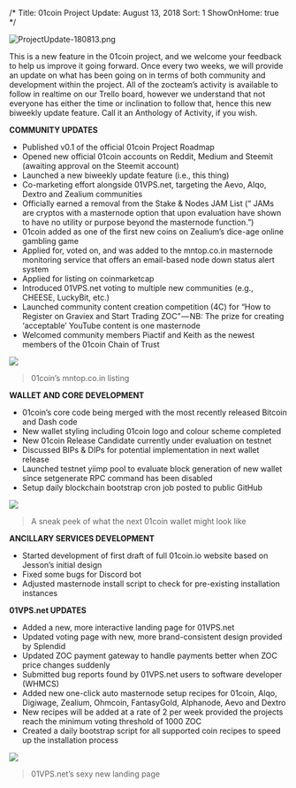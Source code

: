 /*
Title: 01coin Project Update: August 13, 2018
Sort: 1
ShowOnHome: true
*/

![ProjectUpdate-180813.png](https://cdn.steemitimages.com/DQmYkHUfRhZhbcn9AexTQv2eXnByyEnX4xLDE3iAq3A5nej/ProjectUpdate-180813.png)

This is a new feature in the 01coin project, and we welcome your feedback to help us improve it going forward. Once every two weeks, we will provide an update on what has been going on in terms of both community and development within the project. All of the zocteam’s activity is available to follow in realtime on our Trello board, however we understand that not everyone has either the time or inclination to follow that, hence this new biweekly update feature. Call it an Anthology of Activity, if you wish.

**COMMUNITY UPDATES**

- Published v0.1 of the official 01coin Project Roadmap
- Opened new official 01coin accounts on Reddit, Medium and Steemit (awaiting approval on the Steemit account)
- Launched a new biweekly update feature (i.e., this thing)
- Co-marketing effort alongside 01VPS.net, targeting the Aevo, Alqo, Dextro and Zealium communities
- Officially earned a removal from the Stake & Nodes JAM List (“ JAMs are cryptos with a masternode option that upon evaluation have shown to have no utility or purpose beyond the masternode function.”)
- 01coin added as one of the first new coins on Zealium’s dice-age online gambling game
- Applied for, voted on, and was added to the mntop.co.in masternode monitoring service that offers an email-based node down status alert system
- Applied for listing on coinmarketcap
- Introduced 01VPS.net voting to multiple new communities (e.g., CHEESE, LuckyBit, etc.)
- Launched community content creation competition (4C) for “How to Register on Graviex and Start Trading ZOC” — NB: The prize for creating ‘acceptable’ YouTube content is one masternode
- Welcomed community members Piactif and Keith as the newest members of the 01coin Chain of Trust

![](https://cdn.steemitimages.com/DQmTzfy42h2P5paEboVzHbK8RN9uUVnLT9ZBvwm26PwGv8k/image.png)
> 01coin’s mntop.co.in listing

**WALLET AND CORE DEVELOPMENT**

- 01coin’s core code being merged with the most recently released Bitcoin and Dash code
- New wallet styling including 01coin logo and colour scheme completed
- New 01coin Release Candidate currently under evaluation on testnet
- Discussed BIPs & DIPs for potential implementation in next wallet release
- Launched testnet yiimp pool to evaluate block generation of new wallet since setgenerate RPC command has been disabled
- Setup daily blockchain bootstrap cron job posted to public GitHub

![](https://cdn.steemitimages.com/DQmQ2jG1Mfondz2jxSxBJLFnmaYfxF7vhYbLxiMtA1Q6iwv/image.png)
> A sneak peek of what the next 01coin wallet might look like

**ANCILLARY SERVICES DEVELOPMENT**

- Started development of first draft of full 01coin.io website based on Jesson’s initial design
- Fixed some bugs for Discord bot
- Adjusted masternode install script to check for pre-existing installation instances

**01VPS.net UPDATES**

- Added a new, more interactive landing page for 01VPS.net
- Updated voting page with new, more brand-consistent design provided by Splendid
- Updated ZOC payment gateway to handle payments better when ZOC price changes suddenly
- Submitted bug reports found by 01VPS.net users to software developer (WHMCS)
- Added new one-click auto masternode setup recipes for 01coin, Alqo, Digiwage, Zealium, Ohmcoin, FantasyGold, Alphanode, Aevo and Dextro
- New recipes will be added at a rate of 2 per week provided the projects reach the minimum voting threshold of 1000 ZOC
- Created a daily bootstrap script for all supported coin recipes to speed up the installation process

![](https://cdn.steemitimages.com/DQmRa7SW2mzeW6pPF6YXuUoP51Gt9q9ePNjq2FcJJw7RKRm/image.png)
> 01VPS.net’s sexy new landing page
